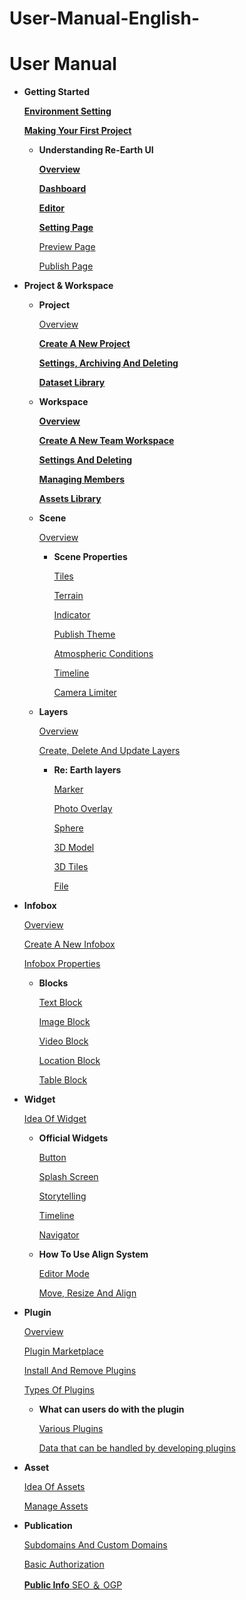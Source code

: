 # User-Manual-English-
# User Manual

- **Getting Started**
    
    [**Environment Setting**](https://github.com/CS-eukarya/User-Manual-English-/blob/653862029d0c30e3ddbe3853020a453e9d1d229e/Environment%20Setting.md)
    
    [**Making Your First Project**](https://github.com/CS-eukarya/User-Manual-English-/blob/653862029d0c30e3ddbe3853020a453e9d1d229e/Making%20Your%20First%20Project.md)
    
    - **Understanding Re-Earth UI**
        
        [**Overview**](User%20Manual%20d2a30f9add9245048e8458db86f7de66/Overview%201baebea89b7045169d9d9965c6a28656.md)
        
        [**Dashboard**](User%20Manual%20d2a30f9add9245048e8458db86f7de66/Dashboard%20e1d3557aed1749e491c3bb8b8ddc1d48.md)
        
        [**Editor**](User%20Manual%20d2a30f9add9245048e8458db86f7de66/Editor%20df1532479d364ec48165660794f8d1e2.md)
        
        [**Setting Page**](User%20Manual%20d2a30f9add9245048e8458db86f7de66/Setting%20Page%204c749b78cc2642ebb2c57ae3481d48c3.md)
        
        [Preview Page](User%20Manual%20d2a30f9add9245048e8458db86f7de66/Preview%20Page%2002523931122c4cf0aa1d061ab8dd26c6.md)
        
        [Publish Page](User%20Manual%20d2a30f9add9245048e8458db86f7de66/Publish%20Page%206dfb01ed7e22445a908620899235d569.md)
        
- **Project & Workspace**
    - **Project**
        
        [Overview](User%20Manual%20d2a30f9add9245048e8458db86f7de66/Overview%20026c6bdc69fb47cca139bedcd6ce6342.md)
        
        [**Create A New Project** ](User%20Manual%20d2a30f9add9245048e8458db86f7de66/Create%20A%20New%20Project%20663077dd2163491fb48e27debfae1471.md)
        
        [**Settings, Archiving And Deleting**](User%20Manual%20d2a30f9add9245048e8458db86f7de66/Settings,%20Archiving%20And%20Deleting%20eba9dfc58f4042f8ad064602fae9afbc.md)
        
        [**Dataset Library**](User%20Manual%20d2a30f9add9245048e8458db86f7de66/Dataset%20Library%20f8d8e04ff93f42d294404901732867c5.md)
        
    - **Workspace**
        
        [**Overview**](User%20Manual%20d2a30f9add9245048e8458db86f7de66/Overview%20b4e7717ec68d4c22a978620933fb8d34.md)
        
        [**Create A New Team Workspace**](User%20Manual%20d2a30f9add9245048e8458db86f7de66/Create%20A%20New%20Team%20Workspace%208153437ad9134376a3b5b9a435bd5274.md)
        
        [**Settings And Deleting**](User%20Manual%20d2a30f9add9245048e8458db86f7de66/Settings%20And%20Deleting%208f198ea780b04049ada1080273d2d76e.md)
        
        [**Managing Members**](User%20Manual%20d2a30f9add9245048e8458db86f7de66/Managing%20Members%209493472f978a43c98150023cd719421c.md)
        
        [**Assets Library**](User%20Manual%20d2a30f9add9245048e8458db86f7de66/Assets%20Library%20b7c5b39d8edc41e8a4eaba03efea726d.md)
        
    - **Scene**
        
        [Overview](User%20Manual%20d2a30f9add9245048e8458db86f7de66/Overview%2002596916c49f49cca15a6040edb0c583.md)
        
        - **Scene Properties**
            
            [Tiles ](User%20Manual%20d2a30f9add9245048e8458db86f7de66/Tiles%20759a5fb32fc64432865e641ca6858d85.md)
            
            [Terrain](User%20Manual%20d2a30f9add9245048e8458db86f7de66/Terrain%2001aa64219103428bb935fa6d3b813f27.md)
            
            [Indicator](User%20Manual%20d2a30f9add9245048e8458db86f7de66/Indicator%208803995fbffe4ad0b4fad296a3b47b63.md)
            
            [Publish Theme ](User%20Manual%20d2a30f9add9245048e8458db86f7de66/Publish%20Theme%2038b039be6d104dabbcd885d5e72eadb8.md)
            
            [Atmospheric Conditions ](User%20Manual%20d2a30f9add9245048e8458db86f7de66/Atmospheric%20Conditions%201be85055d5a747cbb2ab215b2e08c960.md)
            
            [Timeline ](User%20Manual%20d2a30f9add9245048e8458db86f7de66/Timeline%208af92ac99b0f40f1b2ab5aa928bd9c24.md)
            
            [Camera Limiter](User%20Manual%20d2a30f9add9245048e8458db86f7de66/Camera%20Limiter%202a6970de63c649efbb5be7e811bca68f.md)
            
    - **Layers**
        
        [Overview](User%20Manual%20d2a30f9add9245048e8458db86f7de66/Overview%20bbfadcfd250f45e7b22ddb12c5e3ed31.md)
        
        [Create, Delete And Update Layers ](User%20Manual%20d2a30f9add9245048e8458db86f7de66/Create,%20Delete%20And%20Update%20Layers%203e2287f72ac24706a003ba8a7e0497e2.md)
        
        - **Re: Earth layers**
            
            [Marker](User%20Manual%20d2a30f9add9245048e8458db86f7de66/Marker%20db5af60c61944d5a886ac07f48229c05.md)
            
            [Photo Overlay](User%20Manual%20d2a30f9add9245048e8458db86f7de66/Photo%20Overlay%20f1370f4ff46c4c4cbf363bc0b328b905.md)
            
            [Sphere](User%20Manual%20d2a30f9add9245048e8458db86f7de66/Sphere%2036e0d7150abf41708dfae2e38de2c2ed.md)
            
            [3D Model](User%20Manual%20d2a30f9add9245048e8458db86f7de66/3D%20Model%20da62e64ec7ee4774a377c4cb7fbf7d23.md)
            
            [3D Tiles](User%20Manual%20d2a30f9add9245048e8458db86f7de66/3D%20Tiles%20749704e73f67454fafb239503f133c19.md)
            
            [File](User%20Manual%20d2a30f9add9245048e8458db86f7de66/File%20726fa52e66e547778bb380b2d97b6076.md)
            
- **Infobox**
    
    [Overview ](User%20Manual%20d2a30f9add9245048e8458db86f7de66/Overview%2031f25adf73224435905b5c993b913c14.md)
    
    [Create A New Infobox](User%20Manual%20d2a30f9add9245048e8458db86f7de66/Create%20A%20New%20Infobox%20a0d7638b7a9a4067a9991f4950fbc2a3.md)
    
    [Infobox Properties ](User%20Manual%20d2a30f9add9245048e8458db86f7de66/Infobox%20Properties%20cbe5ddc866c84903b41d55c0c1b24660.md)
    
    - **Blocks**
        
        [Text Block ](User%20Manual%20d2a30f9add9245048e8458db86f7de66/Text%20Block%20080e66fb9b6740f69df9218402fa763f.md)
        
        [Image Block ](User%20Manual%20d2a30f9add9245048e8458db86f7de66/Image%20Block%20d75fac92b39d4fa78fea27601cacb501.md)
        
        [Video Block ](User%20Manual%20d2a30f9add9245048e8458db86f7de66/Video%20Block%20d333776cd1574ef3847b853c8b55ff9d.md)
        
        [Location Block ](User%20Manual%20d2a30f9add9245048e8458db86f7de66/Location%20Block%20600592b0388c43dd867414d622ddc27f.md)
        
        [Table Block ](User%20Manual%20d2a30f9add9245048e8458db86f7de66/Table%20Block%2088fc1989554f4aaa803237d7f2aefc30.md)
        
- **Widget**
    
    [Idea Of Widget](User%20Manual%20d2a30f9add9245048e8458db86f7de66/Idea%20Of%20Widget%2076ed487ffc254e5d803be9cf8044bc4a.md)
    
    - **Official Widgets**
        
        [Button](User%20Manual%20d2a30f9add9245048e8458db86f7de66/Button%2009a15c6bd9c843f4b7b6a8f9cf4f2427.md)
        
        [Splash Screen](User%20Manual%20d2a30f9add9245048e8458db86f7de66/Splash%20Screen%205ef834bd4c4a4387910bdfcd1a89debe.md)
        
        [Storytelling](User%20Manual%20d2a30f9add9245048e8458db86f7de66/Storytelling%2039c06dbe858940f6a407da30b74638f5.md)
        
        [Timeline](User%20Manual%20d2a30f9add9245048e8458db86f7de66/Timeline%20954be904f4554f279436b490d0a2455e.md)
        
        [Navigator](User%20Manual%20d2a30f9add9245048e8458db86f7de66/Navigator%201f36592bc30d464ab87cb97123858264.md)
        
    - **How To Use Align System**
        
        [Editor Mode](User%20Manual%20d2a30f9add9245048e8458db86f7de66/Editor%20Mode%20ca6719656d9e4c128c4607f77e1796f2.md)
        
        [Move, Resize And Align](User%20Manual%20d2a30f9add9245048e8458db86f7de66/Move,%20Resize%20And%20Align%20e8de2bdf689a428fb973aad2e5fca9fb.md)
        
- **Plugin**
    
    [Overview](User%20Manual%20d2a30f9add9245048e8458db86f7de66/Overview%20ce224e1d8e1043e493d98a6e5c4444e6.md)
    
    [Plugin Marketplace ](User%20Manual%20d2a30f9add9245048e8458db86f7de66/Plugin%20Marketplace%20751f7a9caaff41c7a0d31a4a6e8529ff.md)
    
    [Install And Remove Plugins](User%20Manual%20d2a30f9add9245048e8458db86f7de66/Install%20And%20Remove%20Plugins%20a9f2c04d2f0a49af98e19bffb4836f8d.md)
    
    [Types Of Plugins](User%20Manual%20d2a30f9add9245048e8458db86f7de66/Types%20Of%20Plugins%2023f2fb6872174128b561e76f53d0b459.md)
    
    - **What can users do with the plugin**
        
        [Various Plugins](User%20Manual%20d2a30f9add9245048e8458db86f7de66/Various%20Plugins%205d90198ecf214c4485b2bf9af499f12e.md)
        
        [Data that can be handled by developing plugins](User%20Manual%20d2a30f9add9245048e8458db86f7de66/Data%20that%20can%20be%20handled%20by%20developing%20plugins%20794a571b945a4288b0ec63bee4333658.md)
        
- **Asset**
    
    [Idea Of Assets](User%20Manual%20d2a30f9add9245048e8458db86f7de66/Idea%20Of%20Assets%20549c746ef5894855854d60bef01da855.md)
    
    [Manage Assets](User%20Manual%20d2a30f9add9245048e8458db86f7de66/Manage%20Assets%20f2d78750c1c64221b15faa7b7416bec2.md)
    
- **Publication**
    
    [Subdomains And Custom Domains](User%20Manual%20d2a30f9add9245048e8458db86f7de66/Subdomains%20And%20Custom%20Domains%20ac4fa9226d3d4d119c84bc7495c63dbd.md)
    
    [Basic Authorization](User%20Manual%20d2a30f9add9245048e8458db86f7de66/Basic%20Authorization%20a498c60933d845a89a063ea72efe426a.md)
    
    [**Public Info** SEO ＆ OGP](User%20Manual%20d2a30f9add9245048e8458db86f7de66/Public%20Info%20SEO%20%EF%BC%86%20OGP%203e30b40502c7405a9d83a0b946e1ab79.md)
    
